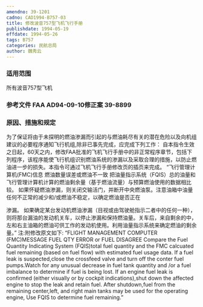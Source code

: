 ```yaml
---
amendno: 39-1201
cadno: CAD1994-B757-03
title: 修改波音757型飞机飞行手册
publishdate: 1994-05-19
effdate: 1994-05-26
tags: B757
categories: 民航总局
author: 魏秀云
---
```


### 适用范围 
所有波音757型飞机

### 参考文件    FAA AD94-09-10修正案 39-8899

### 原因、措施和规定 
为了保证将由于未探明的燃油渗漏而引起的与燃油耗尽有关的潜在危险以及向机组建议的必要程序通知飞行机组,除非已事先完成，应完成下列工作： 
    自本指令生效之日起，60天之内，修改FAA批准的飞机飞行手册中的非正常程序章节，包括下列程序，该程序能使飞行机组识别燃油系统的渗漏以及采取合理的措施，以防止燃油进一步的损失。本指令可通过飞机飞行手册修改页的插页来完成。 
“飞行管理计算机(FMC)信息 燃油数量误差或燃油不一致     把油量指示系统（FQIS）总的油量和飞行管理计算机计算的燃油剩余量（基于燃油流量）与预算燃油使用的数据相比较。     如果怀疑燃油渗漏，则关闭交输活门，并断开中央燃油泵。注意油箱中油量任何不正常的减少和/或燃油不稳定，以确定燃油是否正在
  
渗漏。 
    如果确定某台发动机燃油渗漏（目视或由驾驶舱指示二者中的任何一种），则将那台漏油的发动机关车，以停止渗漏和保持燃油量。关车后，来自剩余的中，左和右主油箱的燃油可供工作的发动机使用。利用油量指示系统来确定燃油的剩余量。”
 注:附修改原文如下: 
“FLIGHT MANAGEMENT COMPUTER (FMC)MESSAGE 
    FUEL QTY ERROR or FUEL DISAGREE 
    Compare the  Fuel Quantity Indicating  System (FQIS)total fuel quantity and the  FMC calcuated fuel remaining (based on fuel flow) with estimated fuel usage data. 
    If a fuel leak is suspected,close the crossfeed valve and turn off the conter fuel pumps.Watch for any unusual decrease in fuel tank quantity and /or a fuel imbalance to determine if fuel is being lost. 
    If an engine fuel leak is confirmed (either visually or by cockpit indications),shut down the affected engine to stop the leak and retain fuel. After shutdown,fuel from the remaining center,left, and right main tanks may be used for the operating engine, Use FQIS to determine fuel remaining.”
